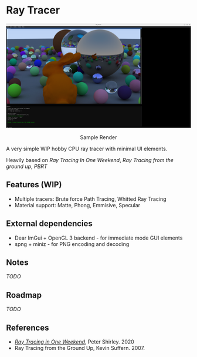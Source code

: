 # Ray Tracer

<p align="center"><img src="./images/demo.png" width="800"/></p>
<p align="center">Sample Render</p>

A very simple WIP hobby CPU ray tracer with minimal UI elements.   
  
Heavily based on *Ray Tracing In One Weekend*, *Ray Tracing from the ground up*, *PBRT* 

## Features (WIP)
- Multiple tracers: Brute force Path Tracing, Whitted Ray Tracing
- Material support: Matte, Phong, Emmisive, Specular

## External dependencies
- Dear ImGui + OpenGL 3 backend - for immediate mode GUI elements
- spng + miniz - for PNG encoding and decoding

## Notes
*TODO*
## Roadmap
*TODO*
## References
- [_Ray Tracing in One Weekend_](https://raytracing.github.io/books/RayTracingInOneWeekend.html), Peter Shirley. 2020
- Ray Tracing from the Ground Up, Kevin Suffern. 2007. 